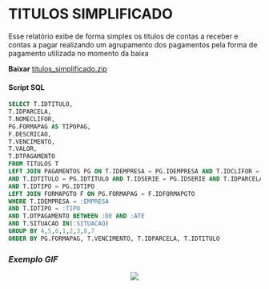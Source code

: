 # TITULOS SIMPLIFICADO
Esse relatório exibe de forma simples os titulos de contas a receber e contas a pagar realizando um agrupamento dos pagamentos pela forma de pagamento utilizada no momento da baixa

**Baixar** [titulos_simplificado.zip](https://github.com/rodrigocananea/windel-report/raw/main/FINANCEIRO/TITULOS_SIMPLIFICADO/titulos_simplificado.zip)

#### Script SQL
````sql
SELECT T.IDTITULO,
T.IDPARCELA,
T.NOMECLIFOR,
PG.FORMAPAG AS TIPOPAG,
F.DESCRICAO,
T.VENCIMENTO,
T.VALOR,
T.DTPAGAMENTO
FROM TITULOS T
LEFT JOIN PAGAMENTOS PG ON T.IDEMPRESA = PG.IDEMPRESA AND T.IDCLIFOR = PG.IDCLIFOR
AND T.IDTITULO = PG.IDTITULO AND T.IDSERIE = PG.IDSERIE AND T.IDPARCELA = PG.IDPARCELA
AND T.IDTIPO = PG.IDTIPO
LEFT JOIN FORMAPGTO F ON PG.FORMAPAG = F.IDFORMAPGTO
WHERE T.IDEMPRESA = :EMPRESA
AND T.IDTIPO = :TIPO
AND T.DTPAGAMENTO BETWEEN :DE AND :ATE
AND T.SITUACAO IN(:SITUACAO)
GROUP BY 4,5,6,1,2,3,8,7
ORDER BY PG.FORMAPAG, T.VENCIMENTO, T.IDPARCELA, T.IDTITULO

````

### ***Exemplo GIF***

<p align="center">
 <img src="https://github.com/rodrigocananea/windel-report/blob/main/FINANCEIRO/TITULOS_SIMPLIFICADO/titulos_simplificado.gif" />
</p>
